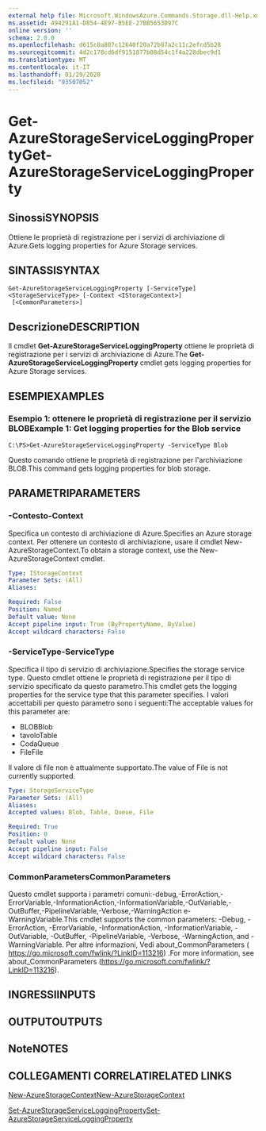 ```yaml
---
external help file: Microsoft.WindowsAzure.Commands.Storage.dll-Help.xml
ms.assetid: 494291A1-D854-4E97-B5EE-27BB5653D97C
online version: ''
schema: 2.0.0
ms.openlocfilehash: d615c0a807c12640f20a72b97a2c11c2efcd5b28
ms.sourcegitcommit: 4d2c178cd6df9151877b08d54c1f4a228dbec9d1
ms.translationtype: MT
ms.contentlocale: it-IT
ms.lasthandoff: 01/29/2020
ms.locfileid: "93507052"
---
```

# <span data-ttu-id="12a6f-101">Get-AzureStorageServiceLoggingProperty</span><span class="sxs-lookup"><span data-stu-id="12a6f-101">Get-AzureStorageServiceLoggingProperty</span></span>

## <span data-ttu-id="12a6f-102">Sinossi</span><span class="sxs-lookup"><span data-stu-id="12a6f-102">SYNOPSIS</span></span>
<span data-ttu-id="12a6f-103">Ottiene le proprietà di registrazione per i servizi di archiviazione di Azure.</span><span class="sxs-lookup"><span data-stu-id="12a6f-103">Gets logging properties for Azure Storage services.</span></span>

## <span data-ttu-id="12a6f-104">SINTASSI</span><span class="sxs-lookup"><span data-stu-id="12a6f-104">SYNTAX</span></span>

```
Get-AzureStorageServiceLoggingProperty [-ServiceType] <StorageServiceType> [-Context <IStorageContext>]
 [<CommonParameters>]
```

## <span data-ttu-id="12a6f-105">Descrizione</span><span class="sxs-lookup"><span data-stu-id="12a6f-105">DESCRIPTION</span></span>
<span data-ttu-id="12a6f-106">Il cmdlet **Get-AzureStorageServiceLoggingProperty** ottiene le proprietà di registrazione per i servizi di archiviazione di Azure.</span><span class="sxs-lookup"><span data-stu-id="12a6f-106">The **Get-AzureStorageServiceLoggingProperty** cmdlet gets logging properties for Azure Storage services.</span></span>

## <span data-ttu-id="12a6f-107">ESEMPI</span><span class="sxs-lookup"><span data-stu-id="12a6f-107">EXAMPLES</span></span>

### <span data-ttu-id="12a6f-108">Esempio 1: ottenere le proprietà di registrazione per il servizio BLOB</span><span class="sxs-lookup"><span data-stu-id="12a6f-108">Example 1: Get logging properties for the Blob service</span></span>
```
C:\PS>Get-AzureStorageServiceLoggingProperty -ServiceType Blob
```

<span data-ttu-id="12a6f-109">Questo comando ottiene le proprietà di registrazione per l'archiviazione BLOB.</span><span class="sxs-lookup"><span data-stu-id="12a6f-109">This command gets logging properties for blob storage.</span></span>

## <span data-ttu-id="12a6f-110">PARAMETRI</span><span class="sxs-lookup"><span data-stu-id="12a6f-110">PARAMETERS</span></span>

### <span data-ttu-id="12a6f-111">-Contesto</span><span class="sxs-lookup"><span data-stu-id="12a6f-111">-Context</span></span>
<span data-ttu-id="12a6f-112">Specifica un contesto di archiviazione di Azure.</span><span class="sxs-lookup"><span data-stu-id="12a6f-112">Specifies an Azure storage context.</span></span>
<span data-ttu-id="12a6f-113">Per ottenere un contesto di archiviazione, usare il cmdlet New-AzureStorageContext.</span><span class="sxs-lookup"><span data-stu-id="12a6f-113">To obtain a storage context, use the New-AzureStorageContext cmdlet.</span></span>

```yaml
Type: IStorageContext
Parameter Sets: (All)
Aliases: 

Required: False
Position: Named
Default value: None
Accept pipeline input: True (ByPropertyName, ByValue)
Accept wildcard characters: False
```

### <span data-ttu-id="12a6f-114">-ServiceType</span><span class="sxs-lookup"><span data-stu-id="12a6f-114">-ServiceType</span></span>
<span data-ttu-id="12a6f-115">Specifica il tipo di servizio di archiviazione.</span><span class="sxs-lookup"><span data-stu-id="12a6f-115">Specifies the storage service type.</span></span>
<span data-ttu-id="12a6f-116">Questo cmdlet ottiene le proprietà di registrazione per il tipo di servizio specificato da questo parametro.</span><span class="sxs-lookup"><span data-stu-id="12a6f-116">This cmdlet gets the logging properties for the service type that this parameter specifies.</span></span>
<span data-ttu-id="12a6f-117">I valori accettabili per questo parametro sono i seguenti:</span><span class="sxs-lookup"><span data-stu-id="12a6f-117">The acceptable values for this parameter are:</span></span>

- <span data-ttu-id="12a6f-118">BLOB</span><span class="sxs-lookup"><span data-stu-id="12a6f-118">Blob</span></span> 
- <span data-ttu-id="12a6f-119">tavolo</span><span class="sxs-lookup"><span data-stu-id="12a6f-119">Table</span></span>
- <span data-ttu-id="12a6f-120">Coda</span><span class="sxs-lookup"><span data-stu-id="12a6f-120">Queue</span></span>
- <span data-ttu-id="12a6f-121">File</span><span class="sxs-lookup"><span data-stu-id="12a6f-121">File</span></span>

<span data-ttu-id="12a6f-122">Il valore di file non è attualmente supportato.</span><span class="sxs-lookup"><span data-stu-id="12a6f-122">The value of File is not currently supported.</span></span>

```yaml
Type: StorageServiceType
Parameter Sets: (All)
Aliases: 
Accepted values: Blob, Table, Queue, File

Required: True
Position: 0
Default value: None
Accept pipeline input: False
Accept wildcard characters: False
```

### <span data-ttu-id="12a6f-123">CommonParameters</span><span class="sxs-lookup"><span data-stu-id="12a6f-123">CommonParameters</span></span>
<span data-ttu-id="12a6f-124">Questo cmdlet supporta i parametri comuni:-debug,-ErrorAction,-ErrorVariable,-InformationAction,-InformationVariable,-OutVariable,-OutBuffer,-PipelineVariable,-Verbose,-WarningAction e-WarningVariable.</span><span class="sxs-lookup"><span data-stu-id="12a6f-124">This cmdlet supports the common parameters: -Debug, -ErrorAction, -ErrorVariable, -InformationAction, -InformationVariable, -OutVariable, -OutBuffer, -PipelineVariable, -Verbose, -WarningAction, and -WarningVariable.</span></span> <span data-ttu-id="12a6f-125">Per altre informazioni, Vedi about_CommonParameters ( https://go.microsoft.com/fwlink/?LinkID=113216) .</span><span class="sxs-lookup"><span data-stu-id="12a6f-125">For more information, see about_CommonParameters (https://go.microsoft.com/fwlink/?LinkID=113216).</span></span>

## <span data-ttu-id="12a6f-126">INGRESSI</span><span class="sxs-lookup"><span data-stu-id="12a6f-126">INPUTS</span></span>

## <span data-ttu-id="12a6f-127">OUTPUT</span><span class="sxs-lookup"><span data-stu-id="12a6f-127">OUTPUTS</span></span>

## <span data-ttu-id="12a6f-128">Note</span><span class="sxs-lookup"><span data-stu-id="12a6f-128">NOTES</span></span>

## <span data-ttu-id="12a6f-129">COLLEGAMENTI CORRELATI</span><span class="sxs-lookup"><span data-stu-id="12a6f-129">RELATED LINKS</span></span>

[<span data-ttu-id="12a6f-130">New-AzureStorageContext</span><span class="sxs-lookup"><span data-stu-id="12a6f-130">New-AzureStorageContext</span></span>](./New-AzureStorageContext.md)

[<span data-ttu-id="12a6f-131">Set-AzureStorageServiceLoggingProperty</span><span class="sxs-lookup"><span data-stu-id="12a6f-131">Set-AzureStorageServiceLoggingProperty</span></span>](./Set-AzureStorageServiceLoggingProperty.md)


